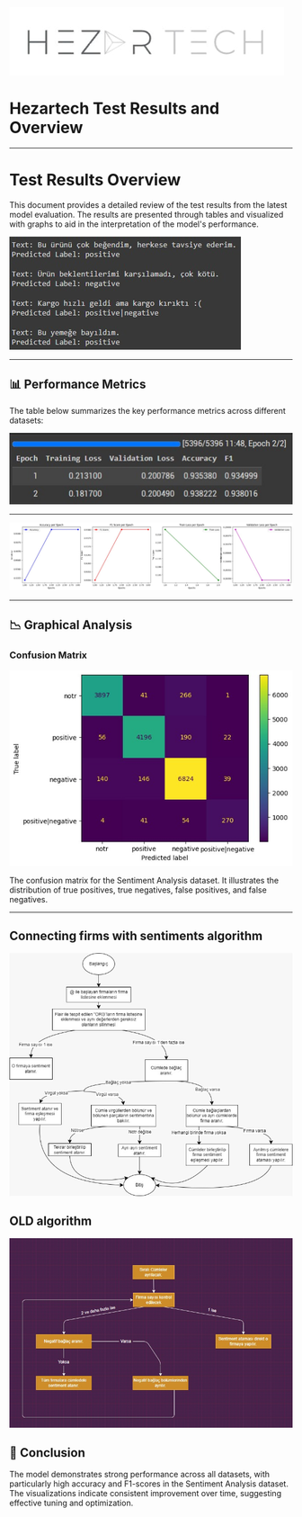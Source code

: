 ![LOGO_PNG](https://raw.githubusercontent.com/HEZARTECH/.github/main/profile/assets/HEZARTECH_LOGO.png)

# Hezartech Test Results and Overview
---

# Test Results Overview

This document provides a detailed review of the test results from the latest model evaluation. The results are presented through tables and visualized with graphs to aid in the interpretation of the model's performance.

![some_output](results/some_outputs.jpg)

---

## 📊 Performance Metrics

The table below summarizes the key performance metrics across different datasets:

![metrics_acc_f1](results/acc_and_f1.jpg)

---

![epoch_based_metrics](results/epoch_based_metrics.jpg)

---

## 📉 Graphical Analysis

### **Confusion Matrix**
![Confusion Matrix](results/confussion_matrix.jpg)

The confusion matrix for the Sentiment Analysis dataset. It illustrates the distribution of true positives, true negatives, false positives, and false negatives.

---

## Connecting firms with sentiments algorithm

![diagram1](diagrams/connecting-firm-and-sentiment-algorithm.jpg)

## OLD algorithm
![diagram1](diagrams/connecting-firm-and-sentiment-algorithm_OLD.jpg)

## 📝 Conclusion

The model demonstrates strong performance across all datasets, with particularly high accuracy and F1-scores in the Sentiment Analysis dataset. The visualizations indicate consistent improvement over time, suggesting effective tuning and optimization.
